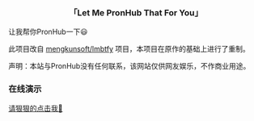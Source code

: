 <h3 align="center"> 「Let Me PronHub That For You」</h3>

让我帮你PronHub一下😃

此项目改自 [mengkunsoft/lmbtfy](https://github.com/mengkunsoft/lmbtfy) 项目，本项目在原作的基础上进行了重制。  

声明：本站与PronHub没有任何联系，该网站仅供网友娱乐，不作商业用途。

### 在线演示

[请狠狠的点击我🥵](https://let-me-pronhub.dappling.network/)
